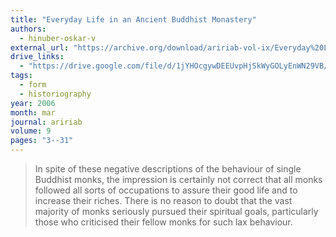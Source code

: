 ```yaml
---
title: "Everyday Life in an Ancient Buddhist Monastery"
authors:
  - hinuber-oskar-v
external_url: "https://archive.org/download/aririab-vol-ix/Everyday%20Life%20in%20an%20Ancient%20Buddhist%20Monastery%20-%20von%20Hinuber.pdf"
drive_links:
  - "https://drive.google.com/file/d/1jYHOcgywDEEUvpHjSkWyGOLyEnWN29VB/view?usp=drivesdk"
tags:
  - form
  - historiography
year: 2006
month: mar
journal: aririab
volume: 9
pages: "3--31"
---
```


> In spite of these negative descriptions of the behaviour of single Buddhist monks, the impression is certainly not correct that all monks followed all sorts of occupations to assure their good life and to increase their riches. There is no reason to doubt that the vast majority of monks seriously pursued their spiritual goals, particularly those who criticised their fellow monks for such lax behaviour.

